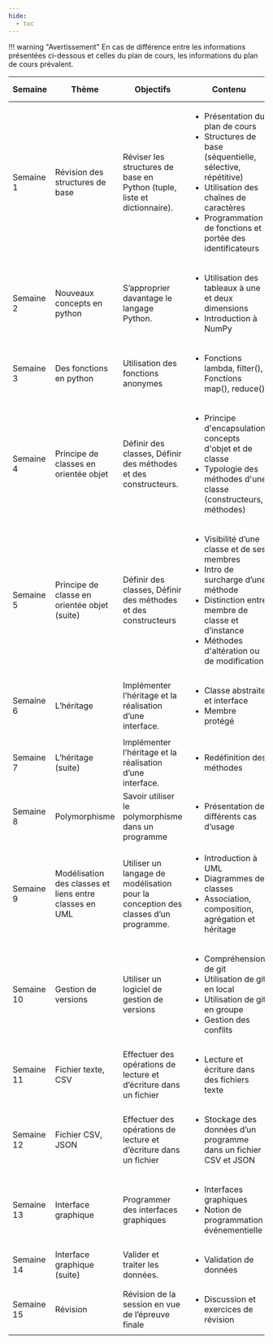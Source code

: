 ```yaml
---
hide:
  - toc
---
```


!!! warning "Avertissement"
    En cas de différence entre les informations présentées ci-dessous et
    celles du plan de cours, les informations du plan de cours prévalent.
    
| Semaine     | Thème                                | Objectifs                                                                 | Contenu                                                                                      | Activités pédagogiques |
|-------------|--------------------------------------|--------------------------------------------------------------------------|----------------------------------------------------------------------------------------------|------------------------|
| Semaine 1   | Révision des structures de base      | Réviser les structures de base en Python (tuple, liste et dictionnaire). | <ul><li>Présentation du plan de cours</li><li>Structures de base (séquentielle, sélective, répétitive)</li><li>Utilisation des chaînes de caractères</li><li>Programmation de fonctions et portée des identificateurs</li></ul> | Formatif               |
| Semaine 2   | Nouveaux concepts en python          | S’approprier davantage le langage Python.                                | <ul><li>Utilisation des tableaux à une et deux dimensions</li><li>Introduction à NumPy</li></ul> | Formatif               |
| Semaine 3   | Des fonctions en python              | Utilisation des fonctions anonymes                                       | <ul><li>Fonctions lambda, filter(), Fonctions map(), reduce() </li></ul>                                        | Formatif, **Sommatif&nbsp;1**   |
| Semaine 4   | Principe de classes en orientée objet| Définir des classes, Définir des méthodes et des constructeurs.          | <ul><li>Principe d'encapsulation, concepts d'objet et de classe</li><li>Typologie des méthodes d'une classe (constructeurs, méthodes)</li></ul> | Formatif               |
| Semaine 5   | Principe de classe en orientée objet (suite) | Définir des classes, Définir des méthodes et des constructeurs   | <ul><li>Visibilité d’une classe et de ses membres</li><li> Intro de surcharge d’une méthode</li><li> Distinction entre membre de classe et d’instance</li><li> Méthodes d'altération ou de modification</li></ul> | **Travail pratique&nbsp;1**     |
| Semaine 6   | L’héritage                           | Implémenter l’héritage et la réalisation d’une interface.                | <ul><li>Classe abstraite et interface</li><li> Membre protégé     </li></ul>                                              | Formatif, **Examen&nbsp;1**     |
| Semaine 7   | L’héritage (suite)                   | Implémenter l’héritage et la réalisation d’une interface.                | <ul><li>Redéfinition des méthodes  </li></ul>                                                                     |                        |
| Semaine 8   | Polymorphisme                        | Savoir utiliser le polymorphisme dans un programme                       | <ul><li>Présentation de différents cas d’usage    </li></ul>                                                     | **Sommatif&nbsp;2**             |
| Semaine 9   | Modélisation des classes et liens entre classes en UML | Utiliser un langage de modélisation pour la conception des classes d’un programme. | <ul><li>Introduction à UML</li><li> Diagrammes de classes</li><li> Association, composition, agrégation et héritage</li></ul> | Formatif               |
| Semaine 10  | Gestion de versions                 | Utiliser un logiciel de gestion de versions                              | <ul><li>Compréhension de git </li><li> Utilisation de git en local</li><li> Utilisation de git en groupe</li><li> Gestion des conflits</li></ul> | **Examen&nbsp;2**               |
| Semaine 11  | Fichier texte, CSV                  | Effectuer des opérations de lecture et d’écriture dans un fichier        | <ul><li>Lecture et écriture dans des fichiers texte   </li></ul>                                                 | **Sommatif&nbsp;3**            |
| Semaine 12  | Fichier CSV, JSON                   | Effectuer des opérations de lecture et d’écriture dans un fichier        | <ul><li>Stockage des données d’un programme dans un fichier CSV et JSON   </li></ul>                             | Formatif, **Travail pratique&nbsp;2** |
| Semaine 13  | Interface graphique                 | Programmer des interfaces graphiques                                     | <ul><li>Interfaces graphiques </li><li> Notion de programmation événementielle   </li></ul>                               | Formatif               |
| Semaine 14  | Interface graphique (suite)         | Valider et traiter les données.                                          | <ul><li>Validation de données        </li></ul>                                                                  | Formatif               |
| Semaine 15  | Révision                            | Révision de la session en vue de l’épreuve finale                        | <ul><li>Discussion et exercices de révision      </li></ul>                                                      |                        |
